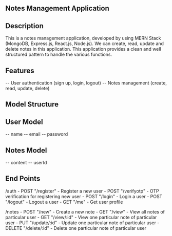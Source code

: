 ## Notes Management Application

## Description

This is a notes management application, developed by using MERN Stack (MongoDB, Express.js, React.js, Node.js). We can create, read, update and delete notes in this application. This application provides a clean and well structured pattern to handle the various functions.

## Features

-- User authentication (sign up, login, logout)
-- Notes management (create, read, update, delete)


## Model Structure

## User Model

-- name
-- email
-- password

## Notes Model

-- content
-- userId

## End Points

/auth
    - POST "/register" - Register a new user
    - POST "/verifyotp" - OTP verification for registering new user
    - POST "/login" - Login a user
    - POST "/logout" - Logout a user
    - GET "/me" - Get user profile

/notes
    - POST "/new" - Create a new note
    - GET "/view" - View all notes of particular user
    - GET "/view/:id" - View one particular note of particular user
    - PUT "/update/:id" - Update one particular note of particular user
    - DELETE "/delete/:id" - Delete one particular note of particular user
   